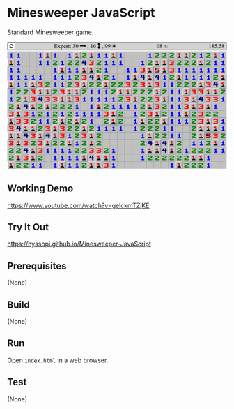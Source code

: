 # Minesweeper JavaScript
Standard Minesweeper game.

![splash](images/splash.png)

## Working Demo
https://www.youtube.com/watch?v=gelckmTZjKE

## Try It Out
https://hyssopi.github.io/Minesweeper-JavaScript

## Prerequisites
(None)

## Build
(None)

## Run
Open `index.html` in a web browser.

## Test
(None)
